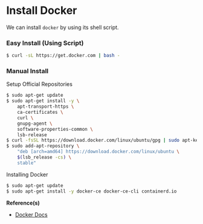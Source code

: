 # Install Docker

We can install `docker` by using its shell script.

### Easy Install (Using Script)

```bash
$ curl -sL https://get.docker.com | bash -
```

### Manual Install

Setup Official Repositories

```bash
$ sudo apt-get update
$ sudo apt-get install -y \
    apt-transport-https \
    ca-certificates \
    curl \
    gnupg-agent \
    software-properties-common \
    lsb-release
$ curl -fsSL https://download.docker.com/linux/ubuntu/gpg | sudo apt-key add -
$ sudo add-apt-repository \
    "deb [arch=amd64] https://download.docker.com/linux/ubuntu \
    $(lsb_release -cs) \
    stable"
```

Installing Docker

```bash
$ sudo apt-get update
$ sudo apt-get install -y docker-ce docker-ce-cli containerd.io
```

**Reference(s)**

- [Docker Docs](https://docs.docker.com/engine/install/ubuntu/)
